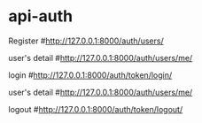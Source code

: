 # api-auth

Register
#http://127.0.0.1:8000/auth/users/ 

user's detail 
#http://127.0.0.1:8000/auth/users/me/

login 
#http://127.0.0.1:8000/auth/token/login/ 

user's detail 
#http://127.0.0.1:8000/auth/users/me/ 

logout
#http://127.0.0.1:8000/auth/token/logout/ 
